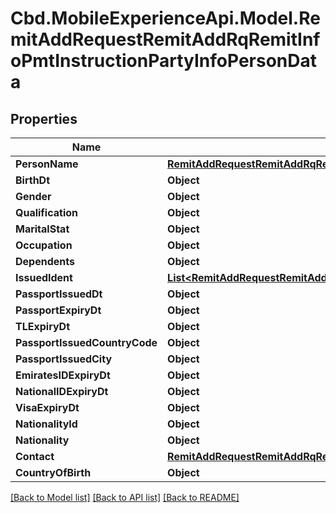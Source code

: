 # Cbd.MobileExperienceApi.Model.RemitAddRequestRemitAddRqRemitInfoPmtInstructionPartyInfoPersonData

## Properties

Name | Type | Description | Notes
------------ | ------------- | ------------- | -------------
**PersonName** | [**RemitAddRequestRemitAddRqRemitInfoPmtInstructionPartyInfoPersonDataPersonName**](RemitAddRequestRemitAddRqRemitInfoPmtInstructionPartyInfoPersonDataPersonName.md) |  | [optional] 
**BirthDt** | **Object** |  | [optional] 
**Gender** | **Object** |  | [optional] 
**Qualification** | **Object** |  | [optional] 
**MaritalStat** | **Object** |  | [optional] 
**Occupation** | **Object** |  | [optional] 
**Dependents** | **Object** |  | [optional] 
**IssuedIdent** | [**List&lt;RemitAddRequestRemitAddRqRemitInfoPmtInstructionPartyInfoPersonDataIssuedIdentInner&gt;**](RemitAddRequestRemitAddRqRemitInfoPmtInstructionPartyInfoPersonDataIssuedIdentInner.md) |  | [optional] 
**PassportIssuedDt** | **Object** |  | [optional] 
**PassportExpiryDt** | **Object** |  | [optional] 
**TLExpiryDt** | **Object** |  | [optional] 
**PassportIssuedCountryCode** | **Object** |  | [optional] 
**PassportIssuedCity** | **Object** |  | [optional] 
**EmiratesIDExpiryDt** | **Object** |  | [optional] 
**NationalIDExpiryDt** | **Object** |  | [optional] 
**VisaExpiryDt** | **Object** |  | [optional] 
**NationalityId** | **Object** |  | [optional] 
**Nationality** | **Object** |  | [optional] 
**Contact** | [**RemitAddRequestRemitAddRqRemitInfoPmtInstructionPartyInfoPersonDataContact**](RemitAddRequestRemitAddRqRemitInfoPmtInstructionPartyInfoPersonDataContact.md) |  | [optional] 
**CountryOfBirth** | **Object** |  | [optional] 

[[Back to Model list]](../README.md#documentation-for-models) [[Back to API list]](../README.md#documentation-for-api-endpoints) [[Back to README]](../README.md)

